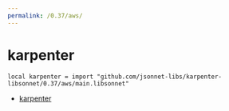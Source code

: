 ```yaml
---
permalink: /0.37/aws/
---
```


# karpenter

```jsonnet
local karpenter = import "github.com/jsonnet-libs/karpenter-libsonnet/0.37/aws/main.libsonnet"
```



* [karpenter](karpenter/index.md)